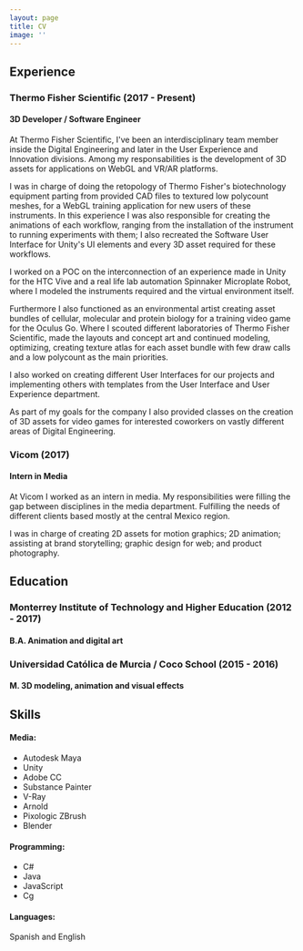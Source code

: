 ```yaml
---
layout: page
title: CV
image: ''
---
```


## <b>Experience</b>
### Thermo Fisher Scientific (2017 - Present)
#### 3D Developer / Software Engineer
At Thermo Fisher Scientific, I've been an interdisciplinary team member inside the Digital Engineering and later in the User Experience and Innovation divisions. Among my responsabilities is the development of 3D assets for applications on WebGL and VR/AR platforms.

I was in charge of doing the retopology of Thermo Fisher's biotechnology equipment parting from provided CAD files to textured low polycount meshes, for a WebGL training application for new users of these instruments. In this experience I was also responsible for creating the animations of each workflow, ranging from the installation of the instrument to running experiments with them; I also recreated the Software User Interface for Unity's UI elements and every 3D asset required for these workflows.

I worked on a POC on the interconnection of an experience made in Unity for the HTC Vive and a real life lab automation Spinnaker Microplate Robot, where I modeled the instruments required and the virtual environment itself.

Furthermore I also functioned as an environmental artist creating asset bundles of cellular, molecular and protein biology for a training video game for the Oculus Go. Where I scouted different laboratories of Thermo Fisher Scientific, made the layouts and concept art and continued modeling, optimizing, creating texture atlas for each asset bundle with few draw calls and a low polycount as the main priorities.

I also worked on creating different User Interfaces for our projects and implementing others with templates from the User Interface and User Experience department.

As part of my goals for the company I also provided classes on the creation of 3D assets for video games for interested coworkers on vastly different areas of Digital Engineering.

### Vicom (2017)
#### Intern in Media
At Vicom I worked as an intern in media. My responsibilities were filling the gap between disciplines in the media department. Fulfilling the needs of different clients based mostly at the central Mexico region.

I was in charge of creating 2D assets for motion graphics; 2D animation; assisting at brand storytelling; graphic design for web; and product photography.

## <b>Education</b>
### Monterrey Institute of Technology and Higher Education (2012 - 2017)
#### B.A. Animation and digital art
### Universidad Católica de Murcia / Coco School (2015 - 2016)
#### M. 3D modeling, animation and visual effects

## <b>Skills</b>
#### Media:
* Autodesk Maya
* Unity
* Adobe CC
* Substance Painter
* V-Ray
* Arnold
* Pixologic ZBrush
* Blender

#### Programming:
* C#
* Java
* JavaScript
* Cg

#### Languages:
Spanish and English
